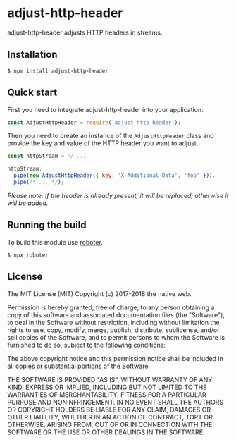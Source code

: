 # adjust-http-header

adjust-http-header adjusts HTTP headers in streams.

## Installation

```shell
$ npm install adjust-http-header
```

## Quick start

First you need to integrate adjust-http-header into your application:

```javascript
const AdjustHttpHeader = require('adjust-http-header');
```

Then you need to create an instance of the `AdjustHttpHeader` class and provide the key and value of the HTTP header you want to adjust.

```javascript
const httpStream = // ...

httpStream.
  pipe(new AdjustHttpHeader({ key: 'X-Additional-Data', 'foo' })).
  pipe(/* ... */);
```

*Please note: If the header is already present, it will be replaced; otherwise it will be added.*

## Running the build

To build this module use [roboter](https://www.npmjs.com/package/roboter).

```shell
$ npx roboter
```

## License

The MIT License (MIT)
Copyright (c) 2017-2018 the native web.

Permission is hereby granted, free of charge, to any person obtaining a copy of this software and associated documentation files (the "Software"), to deal in the Software without restriction, including without limitation the rights to use, copy, modify, merge, publish, distribute, sublicense, and/or sell copies of the Software, and to permit persons to whom the Software is furnished to do so, subject to the following conditions:

The above copyright notice and this permission notice shall be included in all copies or substantial portions of the Software.

THE SOFTWARE IS PROVIDED "AS IS", WITHOUT WARRANTY OF ANY KIND, EXPRESS OR IMPLIED, INCLUDING BUT NOT LIMITED TO THE WARRANTIES OF MERCHANTABILITY, FITNESS FOR A PARTICULAR PURPOSE AND NONINFRINGEMENT. IN NO EVENT SHALL THE AUTHORS OR COPYRIGHT HOLDERS BE LIABLE FOR ANY CLAIM, DAMAGES OR OTHER LIABILITY, WHETHER IN AN ACTION OF CONTRACT, TORT OR OTHERWISE, ARISING FROM, OUT OF OR IN CONNECTION WITH THE SOFTWARE OR THE USE OR OTHER DEALINGS IN THE SOFTWARE.
